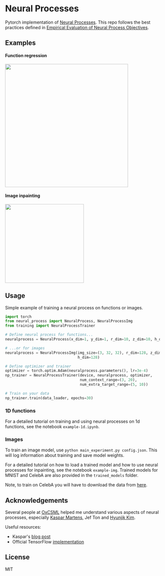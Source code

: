 # Neural Processes

Pytorch implementation of [Neural Processes](https://arxiv.org/abs/1807.01622). This repo follows the
best practices defined in [Empirical Evaluation of Neural Process Objectives](http://bayesiandeeplearning.org/2018/papers/92.pdf).

## Examples

#### Function regression

<img src="https://github.com/EmilienDupont/neural-processes/raw/master/imgs/np_1d.gif" width="400">

#### Image inpainting

<img src="https://github.com/EmilienDupont/neural-processes/raw/master/imgs/celeba.gif" width="256">

## Usage

Simple example of training a neural process on functions or images.

```python
import torch
from neural_process import NeuralProcess, NeuralProcessImg
from training import NeuralProcessTrainer

# Define neural process for functions...
neuralprocess = NeuralProcess(x_dim=1, y_dim=1, r_dim=10, z_dim=10, h_dim=10)

# ...or for images
neuralprocess = NeuralProcessImg(img_size=(3, 32, 32), r_dim=128, z_dim=128,
                                 h_dim=128)

# Define optimizer and trainer
optimizer = torch.optim.Adam(neuralprocess.parameters(), lr=3e-4)
np_trainer = NeuralProcessTrainer(device, neuralprocess, optimizer,
                                  num_context_range=(3, 20),
                                  num_extra_target_range=(5, 10))

# Train on your data
np_trainer.train(data_loader, epochs=30)
```

### 1D functions

For a detailed tutorial on training and using neural processes on 1d functions, see
the notebook `example-1d.ipynb`.

### Images

To train an image model, use `python main_experiment.py config.json`. This will log information about training and save model weights.

For a detailed tutorial on how to load a trained model and how to use neural processes for inpainting, see the notebook `example-img`. Trained models for MNIST and CelebA are also provided in the `trained_models` folder.

Note, to train on CelebA you will have to download the data from [here](http://mmlab.ie.cuhk.edu.hk/projects/CelebA.html).

## Acknowledgements

Several people at [OxCSML](https://twitter.com/oxcsml) helped me understand various aspects of neural processes, especially [Kaspar Martens](http://csml.stats.ox.ac.uk/people/martens/), Jef Ton and [Hyunjik Kim](http://csml.stats.ox.ac.uk/people/kim/).

Useful resources:
* Kaspar's [blog post](https://kasparmartens.rbind.io/post/np/)
* Official TensorFlow [implementation](https://github.com/deepmind/neural-processes)

## License

MIT
